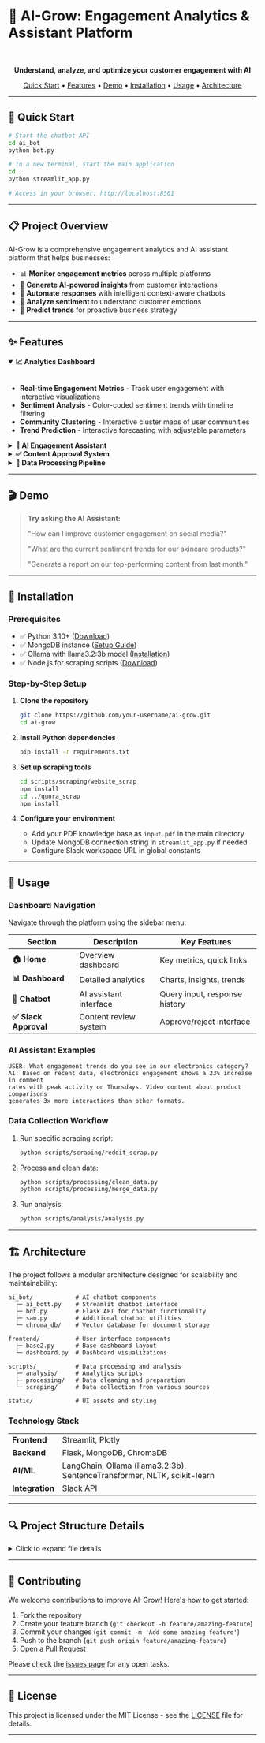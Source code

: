 ﻿# 🌱 AI-Grow: Engagement Analytics & Assistant Platform

<div align="center">
  
  <br>
  <p><strong>Understand, analyze, and optimize your customer engagement with AI</strong></p>
  <p>
    <a href="#-quick-start">Quick Start</a> •
    <a href="#-features">Features</a> •
    <a href="#-demo">Demo</a> •
    <a href="#-installation">Installation</a> •
    <a href="#-usage">Usage</a> •
    <a href="#-architecture">Architecture</a>
  </p>
</div>

---

## 🚀 Quick Start

```bash
# Start the chatbot API
cd ai_bot
python bot.py

# In a new terminal, start the main application
cd ..
python streamlit_app.py

# Access in your browser: http://localhost:8501
```

---

## 📋 Project Overview

AI-Grow is a comprehensive engagement analytics and AI assistant platform that helps businesses:

- 📊 **Monitor engagement metrics** across multiple platforms
- 🧠 **Generate AI-powered insights** from customer interactions
- 💬 **Automate responses** with intelligent context-aware chatbots
- 📱 **Analyze sentiment** to understand customer emotions
- 🔮 **Predict trends** for proactive business strategy


---

## ✨ Features

<details open>
<summary><b>📈 Analytics Dashboard</b></summary>
<br>

- **Real-time Engagement Metrics** - Track user engagement with interactive visualizations
- **Sentiment Analysis** - Color-coded sentiment trends with timeline filtering
- **Community Clustering** - Interactive cluster maps of user communities
- **Trend Prediction** - Interactive forecasting with adjustable parameters

</details>

<details>
<summary><b>🤖 AI Engagement Assistant</b></summary>
<br>

- **Context-Aware Responses** - Intelligent responses based on your knowledge base
- **Dual-Mode Processing**:
  - 💼 **Engagement Mode** - Optimized for customer interaction queries
  - 🌐 **General Mode** - Handles broader questions with contextual awareness
- **PDF Knowledge Base** - Automatically processes and learns from your documents
- **Persistent Chat History** - Maintains conversation context for natural interactions

</details>

<details>
<summary><b>✅ Content Approval System</b></summary>
<br>

- **Slack Integration** - Review and approve AI-generated content with a simple click
- **Quality Control** - Human-in-the-loop verification system for brand consistency
- **Multi-platform Publishing** - Distribute approved content across channels

</details>

<details>
<summary><b>🔄 Data Processing Pipeline</b></summary>
<br>

- **Multi-source Collection** - Gather data from Discord, Reddit, Quora, and websites
- **Automated Cleaning** - Standardize data formats across platforms
- **Analysis Tools** - Specialized tools for data verification and completeness checks

</details>

---

## 🎬 Demo

> **Try asking the AI Assistant:**
> 
> "How can I improve customer engagement on social media?"
> 
> "What are the current sentiment trends for our skincare products?"
> 
> "Generate a report on our top-performing content from last month."

---

## 🔧 Installation

### Prerequisites

- ✅ Python 3.10+ ([Download](https://www.python.org/downloads/))
- ✅ MongoDB instance ([Setup Guide](https://docs.mongodb.com/manual/installation/))
- ✅ Ollama with llama3.2:3b model ([Installation](https://ollama.ai/download))
- ✅ Node.js for scraping scripts ([Download](https://nodejs.org/))

### Step-by-Step Setup

1. **Clone the repository**

   ```bash
   git clone https://github.com/your-username/ai-grow.git
   cd ai-grow
   ```

2. **Install Python dependencies**

   ```bash
   pip install -r requirements.txt
   ```

3. **Set up scraping tools**

   ```bash
   cd scripts/scraping/website_scrap
   npm install
   cd ../quora_scrap
   npm install
   ```

4. **Configure your environment**
   - Add your PDF knowledge base as `input.pdf` in the main directory
   - Update MongoDB connection string in `streamlit_app.py` if needed
   - Configure Slack workspace URL in global constants

---

## 📱 Usage

### Dashboard Navigation

Navigate through the platform using the sidebar menu:

| Section | Description | Key Features |
|---------|-------------|--------------|
| **🏠 Home** | Overview dashboard | Key metrics, quick links |
| **📊 Dashboard** | Detailed analytics | Charts, insights, trends |
| **💬 Chatbot** | AI assistant interface | Query input, response history |
| **✅ Slack Approval** | Content review system | Approve/reject interface |

### AI Assistant Examples

```
USER: What engagement trends do you see in our electronics category?
AI: Based on recent data, electronics engagement shows a 23% increase in comment 
rates with peak activity on Thursdays. Video content about product comparisons 
generates 3x more interactions than other formats.
```

### Data Collection Workflow

1. Run specific scraping script:
   ```bash
   python scripts/scraping/reddit_scrap.py
   ```
2. Process and clean data:
   ```bash
   python scripts/processing/clean_data.py
   python scripts/processing/merge_data.py
   ```
3. Run analysis:
   ```bash
   python scripts/analysis/analysis.py
   ```

---

## 🏗️ Architecture

The project follows a modular architecture designed for scalability and maintainability:

```
ai_bot/            # AI chatbot components
  ├─ ai_bott.py    # Streamlit chatbot interface
  ├─ bot.py        # Flask API for chatbot functionality
  ├─ sam.py        # Additional chatbot utilities
  └─ chroma_db/    # Vector database for document storage

frontend/          # User interface components
  ├─ base2.py      # Base dashboard layout
  └─ dashboard.py  # Dashboard visualizations

scripts/           # Data processing and analysis
  ├─ analysis/     # Analytics scripts
  ├─ processing/   # Data cleaning and preparation
  └─ scraping/     # Data collection from various sources

static/            # UI assets and styling
```

### Technology Stack

<table>
  <tr>
    <td><strong>Frontend</strong></td>
    <td>Streamlit, Plotly</td>
  </tr>
  <tr>
    <td><strong>Backend</strong></td>
    <td>Flask, MongoDB, ChromaDB</td>
  </tr>
  <tr>
    <td><strong>AI/ML</strong></td>
    <td>LangChain, Ollama (llama3.2:3b), SentenceTransformer, NLTK, scikit-learn</td>
  </tr>
  <tr>
    <td><strong>Integration</strong></td>
    <td>Slack API</td>
  </tr>
</table>

---

## 🔍 Project Structure Details

<details>
<summary>Click to expand file details</summary>

- **chat_history.json**: Stores conversation history with timestamps and message types
- **input.pdf**: Knowledge base document used for AI context and learning
- **streamlit_app.py**: Main application entry point with routing and UI components
- **ai_bot/**: 
  - **ai_bott.py**: Core chatbot UI implementation
  - **bot.py**: REST API backend for chatbot functionality
  - **chroma_db/**: Vector database for document embeddings
- **frontend/**: UI component implementation
- **scripts/**: Data processing utilities
  - **analysis/**: Performance analytics scripts
  - **processing/**: Data cleaning tools
  - **scraping/**: Platform-specific data collectors
- **static/**: UI assets including images and stylesheets

</details>

---

## 👥 Contributing

We welcome contributions to improve AI-Grow! Here's how to get started:

1. Fork the repository
2. Create your feature branch (`git checkout -b feature/amazing-feature`)
3. Commit your changes (`git commit -m 'Add some amazing feature'`)
4. Push to the branch (`git push origin feature/amazing-feature`)
5. Open a Pull Request

Please check the [issues page](https://github.com/your-username/ai-grow/issues) for any open tasks.

---

## 📄 License

This project is licensed under the MIT License - see the [LICENSE](LICENSE) file for details.

---


